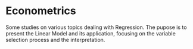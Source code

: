 # Econometrics
Some studies on various topics dealing with Regression. 
The pupose is to present the Linear Model and its application, focusing on the variable selection process and the interpretation.
